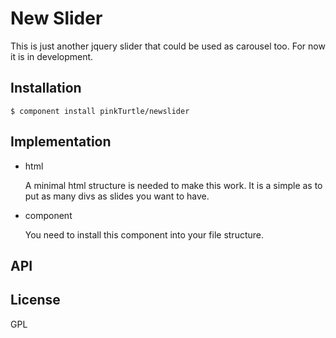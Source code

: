 
# New Slider

  This is just another jquery slider that could be used as carousel too. For
  now it is in development.

## Installation

    $ component install pinkTurtle/newslider

## Implementation

  - html

    A minimal html structure is needed to make this work. It is a simple as to
    put as many divs as slides you want to have.

  - component

    You need to install this component into your file structure.

## API


## License

  GPL
